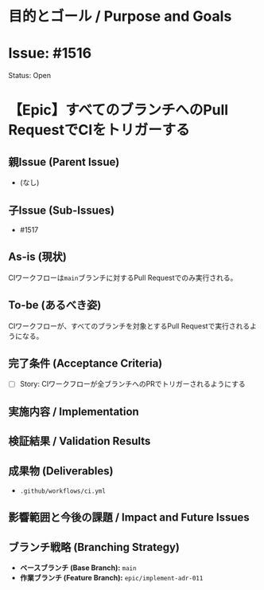 # 目的とゴール / Purpose and Goals
# Issue: #1516
Status: Open
# 【Epic】すべてのブランチへのPull RequestでCIをトリガーする

## 親Issue (Parent Issue)
- (なし)

## 子Issue (Sub-Issues)
- #1517

## As-is (現状)
CIワークフローは`main`ブランチに対するPull Requestでのみ実行される。

## To-be (あるべき姿)
CIワークフローが、すべてのブランチを対象とするPull Requestで実行されるようになる。

## 完了条件 (Acceptance Criteria)
- [ ] Story: CIワークフローが全ブランチへのPRでトリガーされるようにする

## 実施内容 / Implementation

## 検証結果 / Validation Results

## 成果物 (Deliverables)
- `.github/workflows/ci.yml`

## 影響範囲と今後の課題 / Impact and Future Issues

## ブランチ戦略 (Branching Strategy)
- **ベースブランチ (Base Branch):** `main`
- **作業ブランチ (Feature Branch):** `epic/implement-adr-011`
